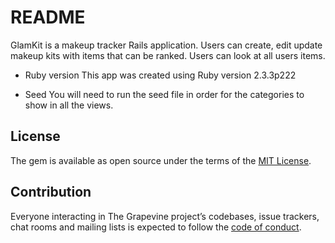 # README

GlamKit is a makeup tracker Rails application. Users can create, edit update makeup kits with items that can be ranked. Users can look at all users items.


* Ruby version
This app was created using Ruby version 2.3.3p222

* Seed
You will need to run the seed file in order for the categories to show in all the views.

## License
The gem is available as open source under the terms of the [MIT License](http://opensource.org/licenses/MIT).

## Contribution
Everyone interacting in The Grapevine project’s codebases, issue trackers, chat rooms and mailing lists is expected to follow the [code of conduct](https://github.com/arwehrman/glam-kit/blob/master/CODE_OF_CONDUCT.md).
